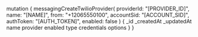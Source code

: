 mutation {
    messagingCreateTwilioProvider(
        providerId: "[PROVIDER_ID]",
        name: "[NAME]",
        from: "+12065550100",
        accountSid: "[ACCOUNT_SID]",
        authToken: "[AUTH_TOKEN]",
        enabled: false
    ) {
        _id
        _createdAt
        _updatedAt
        name
        provider
        enabled
        type
        credentials
        options
    }
}
